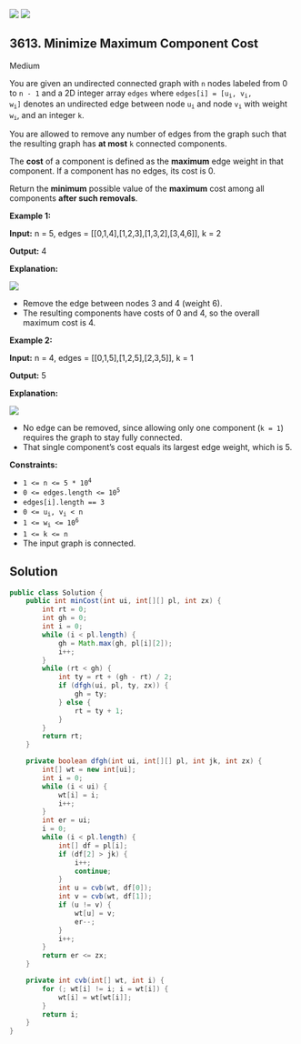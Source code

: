 [![](https://img.shields.io/github/stars/javadev/LeetCode-in-Java?label=Stars&style=flat-square)](https://github.com/javadev/LeetCode-in-Java)
[![](https://img.shields.io/github/forks/javadev/LeetCode-in-Java?label=Fork%20me%20on%20GitHub%20&style=flat-square)](https://github.com/javadev/LeetCode-in-Java/fork)

## 3613\. Minimize Maximum Component Cost

Medium

You are given an undirected connected graph with `n` nodes labeled from 0 to `n - 1` and a 2D integer array `edges` where <code>edges[i] = [u<sub>i</sub>, v<sub>i</sub>, w<sub>i</sub>]</code> denotes an undirected edge between node <code>u<sub>i</sub></code> and node <code>v<sub>i</sub></code> with weight <code>w<sub>i</sub></code>, and an integer `k`.

You are allowed to remove any number of edges from the graph such that the resulting graph has **at most** `k` connected components.

The **cost** of a component is defined as the **maximum** edge weight in that component. If a component has no edges, its cost is 0.

Return the **minimum** possible value of the **maximum** cost among all components **after such removals**.

**Example 1:**

**Input:** n = 5, edges = \[\[0,1,4],[1,2,3],[1,3,2],[3,4,6]], k = 2

**Output:** 4

**Explanation:**

![](https://assets.leetcode.com/uploads/2025/04/19/minimizemaximumm.jpg)

*   Remove the edge between nodes 3 and 4 (weight 6).
*   The resulting components have costs of 0 and 4, so the overall maximum cost is 4.

**Example 2:**

**Input:** n = 4, edges = \[\[0,1,5],[1,2,5],[2,3,5]], k = 1

**Output:** 5

**Explanation:**

![](https://assets.leetcode.com/uploads/2025/04/19/minmax2.jpg)

*   No edge can be removed, since allowing only one component (`k = 1`) requires the graph to stay fully connected.
*   That single component’s cost equals its largest edge weight, which is 5.

**Constraints:**

*   <code>1 <= n <= 5 * 10<sup>4</sup></code>
*   <code>0 <= edges.length <= 10<sup>5</sup></code>
*   `edges[i].length == 3`
*   <code>0 <= u<sub>i</sub>, v<sub>i</sub> < n</code>
*   <code>1 <= w<sub>i</sub> <= 10<sup>6</sup></code>
*   `1 <= k <= n`
*   The input graph is connected.

## Solution

```java
public class Solution {
    public int minCost(int ui, int[][] pl, int zx) {
        int rt = 0;
        int gh = 0;
        int i = 0;
        while (i < pl.length) {
            gh = Math.max(gh, pl[i][2]);
            i++;
        }
        while (rt < gh) {
            int ty = rt + (gh - rt) / 2;
            if (dfgh(ui, pl, ty, zx)) {
                gh = ty;
            } else {
                rt = ty + 1;
            }
        }
        return rt;
    }

    private boolean dfgh(int ui, int[][] pl, int jk, int zx) {
        int[] wt = new int[ui];
        int i = 0;
        while (i < ui) {
            wt[i] = i;
            i++;
        }
        int er = ui;
        i = 0;
        while (i < pl.length) {
            int[] df = pl[i];
            if (df[2] > jk) {
                i++;
                continue;
            }
            int u = cvb(wt, df[0]);
            int v = cvb(wt, df[1]);
            if (u != v) {
                wt[u] = v;
                er--;
            }
            i++;
        }
        return er <= zx;
    }

    private int cvb(int[] wt, int i) {
        for (; wt[i] != i; i = wt[i]) {
            wt[i] = wt[wt[i]];
        }
        return i;
    }
}
```